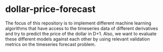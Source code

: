 # dollar-price-forecast
The focus of this repository is to implement different machine learning algorithms that have access to the timeseries data of different derivatives and try to predict the price of the dollar in D+1. Also, we want to evaluate these different models against each other by using relevant validation metrics on the timeseries forecast problem.
